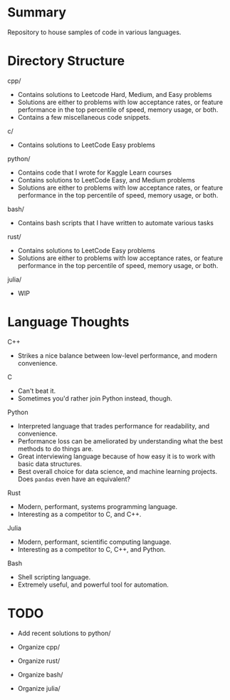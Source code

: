 # Summary
Repository to house samples of code in various languages.

# Directory Structure 
cpp/
- Contains solutions to Leetcode Hard, Medium, and Easy problems
- Solutions are either to problems with low acceptance rates, or feature performance in the top percentile of speed, memory usage, or both.
- Contains a few miscellaneous code snippets.

c/
- Contains solutions to LeetCode Easy problems 

python/
- Contains code that I wrote for Kaggle Learn courses
- Contains solutions to LeetCode Easy, and Medium problems
- Solutions are either to problems with low acceptance rates, or feature performance in the top percentile of speed, memory usage, or both. 

bash/
- Contains bash scripts that I have written to automate various tasks

rust/
- Contains solutions to LeetCode Easy problems
- Solutions are either to problems with low acceptance rates, or feature performance in the top percentile of speed, memory usage, or both. 

julia/ 
- WIP

# Language Thoughts
C++
- Strikes a nice balance between low-level performance, and modern convenience.

C
- Can't beat it.
- Sometimes you'd rather join Python instead, though.

Python
- Interpreted language that trades performance for readability, and convenience.
- Performance loss can be ameliorated by understanding what the best methods to do things are.
- Great interviewing language because of how easy it is to work with basic data structures.
- Best overall choice for data science, and machine learning projects. Does `pandas` even have an equivalent?

Rust
- Modern, performant, systems programming language.
- Interesting as a competitor to C, and C++.

Julia
- Modern, performant, scientific computing language.
- Interesting as a competitor to C, C++, and Python.

Bash 
- Shell scripting language.
- Extremely useful, and powerful tool for automation. 

# TODO
- Add recent solutions to python/

- Organize cpp/
- Organize rust/
- Organize bash/
- Organize julia/
